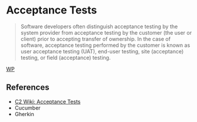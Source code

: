 # Acceptance Tests

> Software developers often distinguish acceptance testing by the system provider from acceptance testing by the customer (the user or client) prior to accepting transfer of ownership. In the case of software, acceptance testing performed by the customer is known as user acceptance testing (UAT), end-user testing, site (acceptance) testing, or field (acceptance) testing.

[WP](http://en.wikipedia.org/wiki/Acceptance_tests)

## References

* [C2 Wiki: Acceptance Tests](https://c2.com/cgi/wiki?AcceptanceTests)
* Cucumber
* Gherkin
